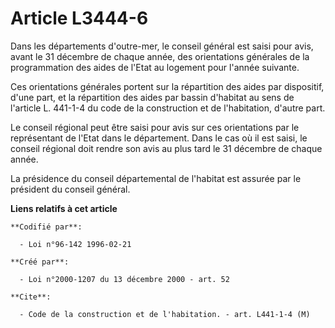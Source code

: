 # Article L3444-6

Dans les départements d'outre-mer, le conseil général est saisi pour avis, avant le 31 décembre de chaque année, des
orientations générales de la programmation des aides de l'Etat au logement pour l'année suivante.

Ces orientations générales portent sur la répartition des aides par dispositif, d'une part, et la répartition des aides par
bassin d'habitat au sens de l'article L. 441-1-4 du code de la construction et de l'habitation, d'autre part.

Le conseil régional peut être saisi pour avis sur ces orientations par le représentant de l'Etat dans le département. Dans le
cas où il est saisi, le conseil régional doit rendre son avis au plus  tard le 31 décembre de chaque année.

La présidence du conseil départemental de l'habitat est assurée par le président du conseil général.

**Liens relatifs à cet article**

	**Codifié par**:

	  - Loi n°96-142 1996-02-21

	**Créé par**:

	  - Loi n°2000-1207 du 13 décembre 2000 - art. 52

	**Cite**:

	  - Code de la construction et de l'habitation. - art. L441-1-4 (M)
